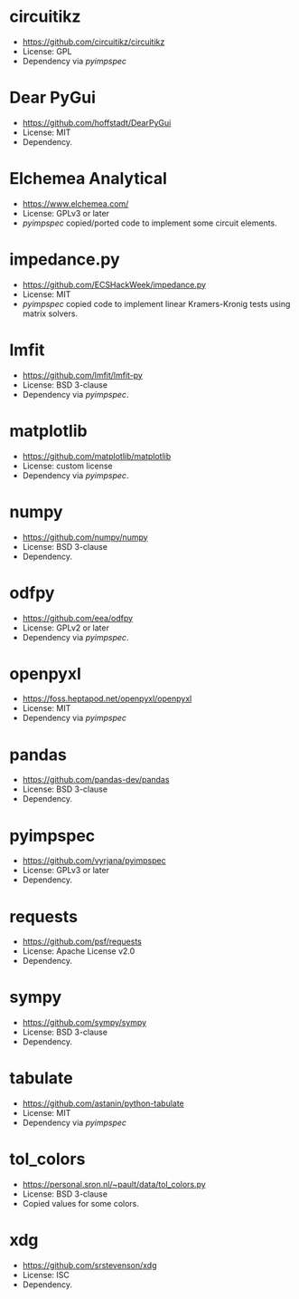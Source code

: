 # circuitikz
- https://github.com/circuitikz/circuitikz
- License: GPL
- Dependency via *pyimpspec*

# Dear PyGui
- https://github.com/hoffstadt/DearPyGui
- License: MIT
- Dependency.

# Elchemea Analytical
- https://www.elchemea.com/
- License: GPLv3 or later
- *pyimpspec* copied/ported code to implement some circuit elements.

# impedance.py
- https://github.com/ECSHackWeek/impedance.py
- License: MIT
- *pyimpspec* copied code to implement linear Kramers-Kronig tests using matrix solvers.

# lmfit
- https://github.com/lmfit/lmfit-py
- License: BSD 3-clause
- Dependency via *pyimpspec*.

# matplotlib
- https://github.com/matplotlib/matplotlib
- License: custom license
- Dependency via *pyimpspec*.

# numpy
- https://github.com/numpy/numpy
- License: BSD 3-clause
- Dependency.

# odfpy
- https://github.com/eea/odfpy
- License: GPLv2 or later
- Dependency via *pyimpspec*.

# openpyxl
- https://foss.heptapod.net/openpyxl/openpyxl
- License: MIT
- Dependency via *pyimpspec*

# pandas
- https://github.com/pandas-dev/pandas
- License: BSD 3-clause
- Dependency.

# pyimpspec
- https://github.com/vyrjana/pyimpspec
- License: GPLv3 or later
- Dependency.

# requests
- https://github.com/psf/requests
- License: Apache License v2.0
- Dependency.

# sympy
- https://github.com/sympy/sympy
- License: BSD 3-clause
- Dependency.

# tabulate
- https://github.com/astanin/python-tabulate
- License: MIT
- Dependency via *pyimpspec*

# tol_colors
- https://personal.sron.nl/~pault/data/tol_colors.py
- License: BSD 3-clause
- Copied values for some colors.

# xdg
- https://github.com/srstevenson/xdg
- License: ISC
- Dependency.
